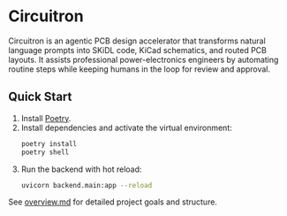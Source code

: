 # Circuitron

Circuitron is an agentic PCB design accelerator that transforms natural language prompts into SKiDL code, KiCad schematics, and routed PCB layouts. It assists professional power-electronics engineers by automating routine steps while keeping humans in the loop for review and approval.

## Quick Start

1. Install [Poetry](https://python-poetry.org/).
2. Install dependencies and activate the virtual environment:
   ```bash
   poetry install
   poetry shell
   ```
3. Run the backend with hot reload:
   ```bash
   uvicorn backend.main:app --reload
   ```

See [overview.md](overview.md) for detailed project goals and structure.
